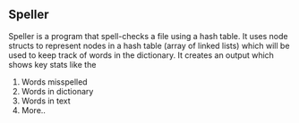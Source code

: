 ## Speller

Speller is a program that spell-checks a file using a hash table. It uses node structs to represent nodes in a hash table (array of linked lists) which will be used to keep track of words in the dictionary.
It creates an output which shows key stats like the 

1) Words misspelled
2) Words in dictionary
3) Words in text
4) More..
